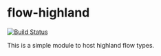# flow-highland

[![Build Status](https://travis-ci.org/whamcloud/flow-highland.svg?branch=master)](https://travis-ci.org/whamcloud/flow-highland)

This is a simple module to host highland flow types.
